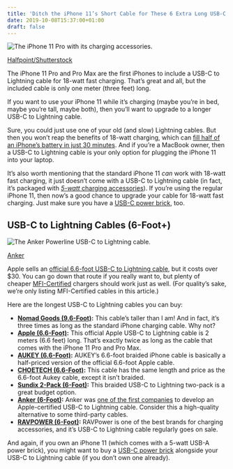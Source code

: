 ```yaml
---
title: 'Ditch the iPhone 11’s Short Cable for These 6 Extra Long USB-C to Lightning Cables'
date: 2019-10-08T15:37:00+01:00
draft: false
---
```


![The iPhone 11 Pro with its charging accessories.](https://www.reviewgeek.com/p/uploads/2019/10/4a47a0db-1.png)

[Halfpoint/Shutterstock](https://www.shutterstock.com/image-photo/nova-bana-slovakia-sept-25-2019-1518087962?)

The iPhone 11 Pro and Pro Max are the first iPhones to include a USB-C to Lightning cable for 18-watt fast charging. That’s great and all, but the included cable is only one meter (three feet) long.

If you want to use your iPhone 11 while it’s charging (maybe you’re in bed, maybe you’re tall, maybe both), then you’ll want to upgrade to a longer USB-C to Lightning cable.

Sure, you could just use one of your old (and slow) Lightning cables. But then you won’t reap the benefits of 18-watt charging, which can [fill half of an iPhone’s battery in just 30 minutes](https://support.apple.com/en-us/HT208137). And if you’re a MacBook owner, then a USB-C to Lightning cable is your only option for plugging the iPhone 11 into your laptop.

It’s also worth mentioning that the standard iPhone 11 _can_ work with 18-watt fast charging, it just doesn’t come with a USB-C to Lightning cable (in fact, it’s packaged with [_5-watt_ charging accessories](https://www.theverge.com/2019/9/10/20859470/iphone-11-pro-usb-c-18w-wall-charger-lightning-cable-port-apple)). If you’re using the regular iPhone 11, then now’s a good chance to upgrade your cable for 18-watt fast charging. Just make sure you have a [USB-C power brick](https://www.amazon.com/Anker-Charger-PowerPort-Foldable-Delivery/dp/B07RGPVNWM/r?tag=reviewgeek-20), too.

USB-C to Lightning Cables (6-Foot+)
-----------------------------------

![The Anker Powerline USB-C to Lightning cable.](https://www.reviewgeek.com/p/uploads/2019/10/fb5c81ed-1.png)

[Anker](https://www.anker.com/deals/ctolightning?ranMID=43469&ran)

Apple sells an [official 6.6-foot USB-C to Lightning cable](https://www.amazon.com/Apple-MKQ42AM-A-Lightning-USB-C/dp/B01DPSJQRG/?tag=reviewgeek-20), but it costs over $30. You can go down that route if you really want to, but plenty of cheaper [MFI-Certified](https://www.howtogeek.com/426208/what-does-apple-mfi-certified-mean/) chargers should work just as well. (For quality’s sake, we’re only listing MFI-Certified cables in this article.)

Here are the longest USB-C to Lightning cables you can buy:

*   [**Nomad Goods (9.6-Foot)**](https://www.google.com/shopping/product/14085161441380594038?)**:** This cable’s taller than I am! And in fact, it’s three times as long as the standard iPhone charging cable. Why not?
*   [**Apple (6.6-Foot)**](https://www.amazon.com/Apple-MKQ42AM-A-Lightning-USB-C/dp/B01DPSJQRG/?tag=reviewgeek-20)**:** This official Apple USB-C to Lightning cable is 2 meters (6.6 feet) long. That’s exactly twice as long as the cable that comes with the iPhone 11 Pro and Pro Max.
*   [**AUKEY (6.6-Foot)**](https://www.amazon.com/AUKEY-Lightning-Certified-Delivery-Devices/dp/B07WCSZTLC/?tag=reviewgeek-20)**:** AUKEY’s 6.6-foot braided iPhone cable is basically a half-priced version of the official 6.6-foot Apple cable.
*   [**CHOETECH (6.6-Foot)**](https://www.amazon.com/CHOETECH-Lightning-Certified-Compatible-Supports/dp/B07QC65QJY?tag=reviewgeek-20)**:** This cable has the same length and price as the 6.6-foot Aukey cable, except it isn’t braided.
*   [**Sundix 2-Pack (6-Foot)**](https://www.amazon.com/Lightning-Certified-Compatible-Supports-Delivery/dp/B07W8H6JB4/?tag=reviewgeek-20)**:** This braided USB-C to Lightning two-pack is a great budget option.
*   **[Anker (6-Foot)](https://www.amazon.com/Anker-Powerline-Lightning-Connector-Certified/dp/B07H256MBK/?tag=reviewgeek-20):** Anker was [one of the first companies](https://www.reviewgeek.com/12494/ankers-usb-c-to-lighting-cable-is-available-for-pre-order/) to develop an Apple-certified USB-C to Lightning cable. Consider this a high-quality alternative to some third-party cables.
*   [**RAVPOWER (6-Foot)**](https://www.amazon.com/Lightning-RAVPower-Certified-Supports-Compatible/dp/B07SPLLZYM/?tag=reviewgeek-20)**:** RAVPower is one of the best brands for charging accessories, and it’s USB-C to Lightning cable regularly goes on sale.

And again, if you own an iPhone 11 (which comes with a 5-watt USB-A power brick), you might want to buy a [USB-C power brick](https://www.amazon.com/Anker-Charger-PowerPort-Foldable-Delivery/dp/B07RGPVNWM/r?tag=reviewgeek-20) alongside your USB-C to Lightning cable (if you don’t own one already).